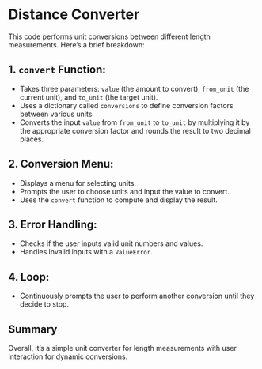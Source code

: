 # Distance Converter

This code performs unit conversions between different length measurements. Here’s a brief breakdown:

## 1. **`convert` Function**: 
   - Takes three parameters: `value` (the amount to convert), `from_unit` (the current unit), and `to_unit` (the target unit).
   - Uses a dictionary called `conversions` to define conversion factors between various units.
   - Converts the input `value` from `from_unit` to `to_unit` by multiplying it by the appropriate conversion factor and rounds the result to two decimal places.

## 2. **Conversion Menu**:
   - Displays a menu for selecting units.
   - Prompts the user to choose units and input the value to convert.
   - Uses the `convert` function to compute and display the result.

## 3. **Error Handling**:
   - Checks if the user inputs valid unit numbers and values.
   - Handles invalid inputs with a `ValueError`.

## 4. **Loop**:
   - Continuously prompts the user to perform another conversion until they decide to stop.

## Summary
Overall, it’s a simple unit converter for length measurements with user interaction for dynamic conversions.